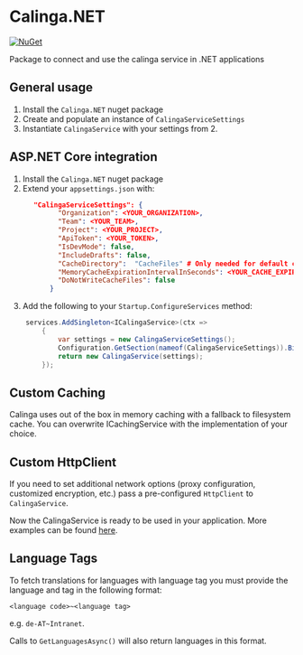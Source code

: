 # Calinga.NET

[![NuGet](https://img.shields.io/nuget/v/Calinga.Net)](https://www.nuget.org/packages/Calinga.NET/)

Package to connect and use the calinga service in .NET applications

## General usage

1. Install the `Calinga.NET` nuget package
2. Create and populate an instance of `CalingaServiceSettings`
3. Instantiate `CalingaService` with your settings from 2.

## ASP.NET Core integration

1. Install the `Calinga.NET` nuget package
2. Extend your `appsettings.json` with:

```json
      "CalingaServiceSettings": {
            "Organization": <YOUR_ORGANIZATION>,
            "Team": <YOUR_TEAM>,
            "Project": <YOUR_PROJECT>,
            "ApiToken": <YOUR_TOKEN>,
            "IsDevMode": false,
            "IncludeDrafts": false,
            "CacheDirectory":  "CacheFiles" # Only needed for default caching implementation,
            "MemoryCacheExpirationIntervalInSeconds": <YOUR_CACHE_EXPIRATION_INTERVAL_IN_SECONDS>,
            "DoNotWriteCacheFiles": false
          }
```

3. Add the following to your `Startup.ConfigureServices` method:

```csharp
    services.AddSingleton<ICalingaService>(ctx =>
        {
            var settings = new CalingaServiceSettings();
            Configuration.GetSection(nameof(CalingaServiceSettings)).Bind(settings);
            return new CalingaService(settings);
        });
```

## Custom Caching

Calinga uses out of the box in memory caching with a fallback to filesystem cache. You can overwrite ICachingService with the implementation of your choice.

## Custom HttpClient

If you need to set additional network options (proxy configuration, customized encryption, etc.) pass a pre-configured `HttpClient` to `CalingaService`.

Now the CalingaService is ready to be used in your application.
More examples can be found [here](https://github.com/conplementAG/calinga-dotnet-demo).

## Language Tags

To fetch translations for languages with language tag you must provide the language and tag in the following format:

`<language code>~<language tag>`

e.g. `de-AT~Intranet`.

Calls to `GetLanguagesAsync()` will also return languages in this format.
